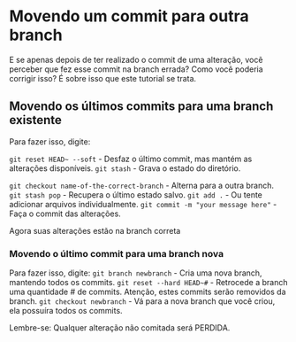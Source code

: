 # Movendo um commit para outra branch
E se apenas depois de ter realizado o commit de uma alteração, vocẽ perceber que fez esse commit na branch errada?
Como você poderia corrigir isso? É sobre isso que este tutorial se trata.

## Movendo os últimos commits para uma branch existente
Para fazer isso, digite:


```git reset HEAD~ --soft``` - Desfaz o último commit, mas mantém as alterações disponíveis.
```git stash``` - Grava o estado do diretório.

```git checkout name-of-the-correct-branch``` - Alterna para a outra branch.
```git stash pop``` - Recupera o último estado salvo.
```git add .``` - Ou tente adicionar arquivos individualmente.
```git commit -m "your message here"``` - Faça o commit das alterações.  

Agora suas alterações estão na branch correta

### Movendo o último commit para uma branch nova
Para fazer isso, digite:
```git branch newbranch``` -  Cria uma nova branch, mantendo todos os commits.
```git reset --hard HEAD~#``` - Retrocede a branch uma quantidade # de commits. Atenção, estes commits serão removidos da branch.
```git checkout newbranch``` - Vá para a nova branch que você criou, ela possuíra todos os commits.

Lembre-se: Qualquer alteração não comitada será PERDIDA.
